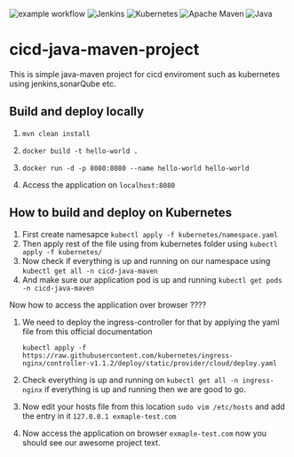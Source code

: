 ![example workflow](https://github.com/DashrathMundkar/cicd-java-maven-project/actions/workflows/maven.yml/badge.svg) ![Jenkins](https://img.shields.io/badge/jenkins-%232C5263.svg?style=for-the-badge&logo=jenkins&logoColor=purple) ![Kubernetes](https://img.shields.io/badge/kubernetes-%23326ce5.svg?style=for-the-badge&logo=kubernetes&logoColor=white) ![Apache Maven](https://img.shields.io/badge/Apache%20Maven-C71A36?style=for-the-badge&logo=Apache%20Maven&logoColor=white) ![Java](https://img.shields.io/badge/java-%23ED8B00.svg?style=for-the-badge&logo=java&logoColor=white) 

# cicd-java-maven-project
This is simple java-maven project for cicd enviroment such as kubernetes using jenkins,sonarQube etc.

## Build and deploy locally 

1. ```mvn clean install```


3. ```docker build -t hello-world .```


4. ```docker run -d -p 8080:8080 --name hello-world hello-world```


5. Access the application on ```localhost:8080```


## How to build and deploy on Kubernetes 

1.  First create namesapce ```kubectl apply -f kubernetes/namespace.yaml```
2.  Then apply rest of the file using from kubernetes folder using ```kubectl apply -f kubernetes/```
3.  Now check if everything is up and running on our namespace using ```kubectl get all -n cicd-java-maven```
4.  And make sure our application pod is up and running ```kubectl get pods -n cicd-java-maven```

Now how to access the application over browser ????

1. We need to deploy the ingress-controller for that by applying the yaml file from this official documentation 
 
    ```kubectl apply -f https://raw.githubusercontent.com/kubernetes/ingress-nginx/controller-v1.1.2/deploy/static/provider/cloud/deploy.yaml```
    
2. Check everything is up and running on ```kubectl get all -n ingress-nginx``` if everything is up and running then we are good to go.

3. Now edit your hosts file from this location  ```sudo vim /etc/hosts``` and add the entry in it ```127.0.0.1 exmaple-test.com```

4. Now access the application on browser ```exmaple-test.com``` now you should see our awesome project text.
